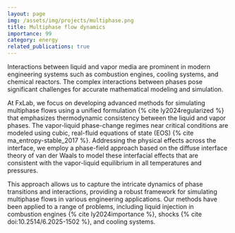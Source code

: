 ```yaml
---
layout: page
img: /assets/img/projects/multiphase.png
title: Multiphase flow dynamics
importance: 99
category: energy
related_publications: true
---
```


Interactions between liquid and vapor media are prominent in modern engineering systems such as combustion engines, cooling systems, and chemical reactors. The complex interactions between phases pose significant challenges for accurate mathematical modeling and simulation.

At FxLab, we focus on developing advanced methods for simulating multiphase flows using a unified formulation {% cite ly2024regularized %} that emphasizes thermodynamic consistency between the liquid and vapor phases. The vapor-liquid phase-change regimes near critical conditions are modeled using cubic, real-fluid equations of state (EOS) {% cite ma_entropy-stable_2017 %}. Addressing the physical effects across the interface, we employ a phase-field approach based on the diffuse interface theory of van der Waals to model these interfacial effects that are consistent with the vapor-liquid equilibrium in all temperatures and pressures. 

This approach allows us to capture the intricate dynamics of phase transitions and interactions, providing a robust framework for simulating multiphase flows in various engineering applications. Our methods have been applied to a range of problems, including liquid injection in combustion engines {% cite ly2024importance %}, shocks {% cite doi:10.2514/6.2025-1502 %}, and cooling systems.

